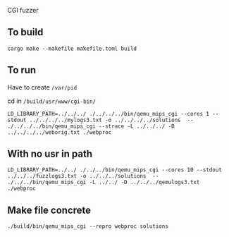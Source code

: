 CGI fuzzer

## To build
`cargo make --makefile makefile.toml build`

## To run
Have to create `/var/pid`

cd in `/build/usr/www/cgi-bin/`

`LD_LIBRARY_PATH=../../../ ./../../../bin/qemu_mips_cgi --cores 1 --stdout ../../../../mylogs3.txt -o ../../../../solutions  -- ./../../../bin/qemu_mips_cgi --strace -L ../../../ -D ../../../../weborig.txt ./webproc`


## With no usr in path
`LD_LIBRARY_PATH=../../ ./../../bin/qemu_mips_cgi --cores 10 --stdout ../../../fuzzlogs3.txt -o ../../../solutions  -- ./../../bin/qemu_mips_cgi -L ../../ -D ../../../qemulogs3.txt ./webproc`

## Make file concrete
`./build/bin/qemu_mips_cgi --repro webproc solutions`